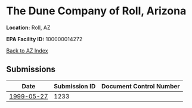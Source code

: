 # The Dune Company of Roll, Arizona

**Location:** Roll, AZ

**EPA Facility ID:** 100000014272

[Back to AZ Index](../../index.md)

## Submissions

| Date | Submission ID | Document Control Number |
|------|--------------|-------------------------|
| [1999-05-27](submissions/1233.md) | 1233 |  |
